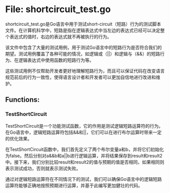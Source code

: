 # File: shortcircuit_test.go

shortcircuit_test.go是Go语言中用于测试short-circuit（短路）行为的测试脚本文件。在计算机科学中，短路是指在逻辑表达式中当左边的表达式已经可以决定整个表达式的值时，右边的表达式就不再被执行的行为。

该文件中包含了大量的测试用例，用于测试Go语言中的短路行为是否符合我们的期望。测试用例覆盖了各种可能的情况，如逻辑或（||）和逻辑与（&&）的短路行为、在逻辑表达式中使用函数的短路行为等。

这些测试用例不仅帮助开发者更好地理解短路行为，而且可以保证代码在改变语言规范前后的行为一致性，使得语言设计者和开发者可以更加自信地进行改进和维护。

## Functions:

### TestShortCircuit

TestShortCircuit是一个功能测试函数，它的作用是测试逻辑短路运算符的行为。在Go语言中，逻辑短路运算符包括&&和||，它们可以在进行布尔运算时带来一定的优化效果。

在TestShortCircuit函数中，我们首先定义了两个布尔变量a和b，并将它们初始化为false。然后分别对a&&b和a||b进行逻辑运算，并将结果保存到result和result2中。接下来，我们分别比较result和result2的值与预期的值是否相同，如果相同则表示测试成功，否则就表示测试失败。

通过对逻辑短路运算符在不同情况下的测试，我们可以确保Go语言中的逻辑短路运算符能够正确地按照预期进行运算，并基于此编写更加健壮的代码。



